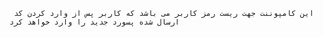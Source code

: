      این کامپوننت جهت ریست رمز کاربر می باشد که کاربر پس از وارد کردن کد ارسال شده پسورد جدید را وارد خواهد کرد 
